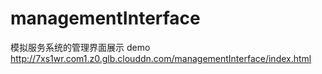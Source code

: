 # managementInterface
模拟服务系统的管理界面展示
demo    
<a href="http://7xs1wr.com1.z0.glb.clouddn.com/managementInterface/index.html">http://7xs1wr.com1.z0.glb.clouddn.com/managementInterface/index.html</a>